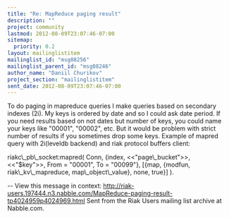 ```yaml
---
title: "Re: MapReduce paging result"
description: ""
project: community
lastmod: 2012-08-09T23:07:46-07:00
sitemap:
  priority: 0.2
layout: mailinglistitem
mailinglist_id: "msg08256"
mailinglist_parent_id: "msg08246"
author_name: "Daniil Churikov"
project_section: "mailinglistitem"
sent_date: 2012-08-09T23:07:46-07:00
---
```



To do paging in mapreduce queries I make queries based on secondary indexes
(2i). My keys is ordered by date and so I could ask date period. If you need
results based on not dates but number of keys, you could name your keys like
"00001", "00002", etc. But it would be problem with strict number of results
if you sometimes drop some keys.
Example of mapred query with 2i(leveldb backend) and riak protocol buffers
client:

riakc\\_pb\\_socket:mapred(
 Conn,
 {index, &lt;&lt;"page\\_bucket"&gt;&gt;, &lt;&lt;"$key"&gt;&gt;, From = "00001", To = "00099"},
 [{map, {modfun, riak\\_kv\\_mapreduce, map\\_object\\_value}, none, true}]
).

--
View this message in context: 
http://riak-users.197444.n3.nabble.com/MapReduce-paging-result-tp4024959p4024969.html
Sent from the Riak Users mailing list archive at Nabble.com.

